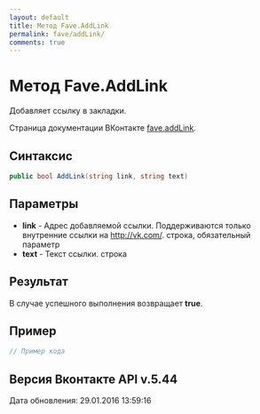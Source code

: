 ```yaml
---
layout: default
title: Метод Fave.AddLink
permalink: fave/addLink/
comments: true
---
```

# Метод Fave.AddLink
Добавляет ссылку в закладки.

Страница документации ВКонтакте [fave.addLink](https://vk.com/dev/fave.addLink).

## Синтаксис
``` csharp
public bool AddLink(string link, string text)
```

## Параметры
+ **link** - Адрес добавляемой ссылки. Поддерживаются только внутренние ссылки на http://vk.com/. строка, обязательный параметр
+ **text** - Текст ссылки. строка

## Результат
В случае успешного выполнения возвращает **true**.

## Пример
``` csharp
// Пример кода
```

## Версия Вконтакте API v.5.44
Дата обновления: 29.01.2016 13:59:16

